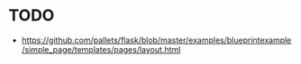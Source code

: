 # TODO

- https://github.com/pallets/flask/blob/master/examples/blueprintexample/simple_page/templates/pages/layout.html
